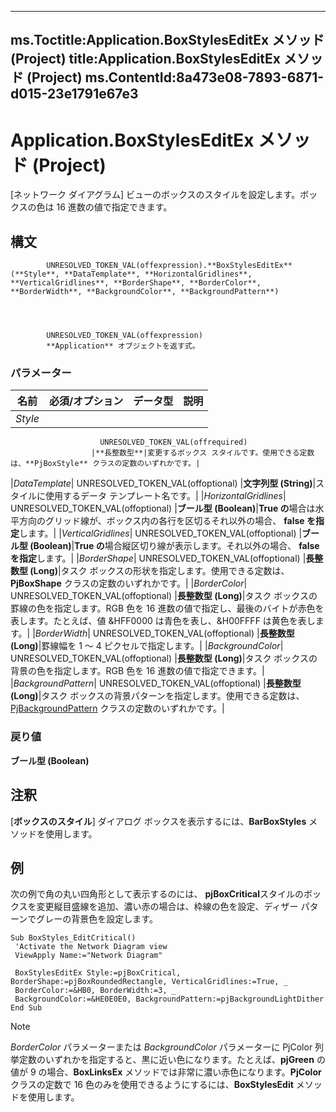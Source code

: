 

---
ms.Toctitle:Application.BoxStylesEditEx メソッド (Project)
title:Application.BoxStylesEditEx メソッド (Project)
ms.ContentId:8a473e08-7893-6871-d015-23e1791e67e3
---
# Application.BoxStylesEditEx メソッド (Project)




[ネットワーク ダイアグラム] ビューのボックスのスタイルを設定します。ボックスの色は 16 進数の値で指定できます。

## 構文

            UNRESOLVED_TOKEN_VAL(offexpression).**BoxStylesEditEx**(**Style**, **DataTemplate**, **HorizontalGridlines**, **VerticalGridlines**, **BorderShape**, **BorderColor**, **BorderWidth**, **BackgroundColor**, **BackgroundPattern**)




            UNRESOLVED_TOKEN_VAL(offexpression)
            **Application** オブジェクトを返す式。

### パラメーター

|**名前**|**必須/オプション**|**データ型**|**説明**|
|---|---|---|---|
|*Style*|
                        UNRESOLVED_TOKEN_VAL(offrequired)
                      |**長整数型**|変更するボックス スタイルです。使用できる定数は、**PjBoxStyle** クラスの定数のいずれかです。|
|*DataTemplate*|
                        UNRESOLVED_TOKEN_VAL(offoptional)
                      |**文字列型 (String)**|スタイルに使用するデータ テンプレート名です。|
|*HorizontalGridlines*|
                        UNRESOLVED_TOKEN_VAL(offoptional)
                      |**ブール型 (Boolean)**|**True の**場合は水平方向のグリッド線が、ボックス内の各行を区切るそれ以外の場合、 **false を指定**します。|
|*VerticalGridlines*|
                        UNRESOLVED_TOKEN_VAL(offoptional)
                      |**ブール型 (Boolean)**|**True の**場合縦区切り線が表示します。それ以外の場合、 **false を指定**します。|
|*BorderShape*|
                        UNRESOLVED_TOKEN_VAL(offoptional)
                      |**長整数型 (Long)**|タスク ボックスの形状を指定します。使用できる定数は、**PjBoxShape** クラスの定数のいずれかです。|
|*BorderColor*|
                        UNRESOLVED_TOKEN_VAL(offoptional)
                      |**長整数型 (Long)**|タスク ボックスの罫線の色を指定します。RGB 色を 16 進数の値で指定し、最後のバイトが赤色を表します。たとえば、値 &HFF0000 は青色を表し、&H00FFFF は黄色を表します。|
|*BorderWidth*|
                        UNRESOLVED_TOKEN_VAL(offoptional)
                      |**長整数型 (Long)**|罫線幅を 1 ～ 4 ピクセルで指定します。|
|*BackgroundColor*|
                        UNRESOLVED_TOKEN_VAL(offoptional)
                      |**長整数型 (Long)**|タスク ボックスの背景の色を指定します。RGB 色を 16 進数の値で指定できます。|
|*BackgroundPattern*|
                        UNRESOLVED_TOKEN_VAL(offoptional)
                      |**長整数型 (Long)**|タスク ボックスの背景パターンを指定します。使用できる定数は、[PjBackgroundPattern](ae452d71-3cfd-15c3-5435-4918fbaac4a1.md) クラスの定数のいずれかです。|



### 戻り値
**ブール型 (Boolean)**





## 注釈
[**ボックスのスタイル**] ダイアログ ボックスを表示するには、**BarBoxStyles** メソッドを使用します。



## 例
次の例で角の丸い四角形として表示するのには、 **pjBoxCritical**スタイルのボックスを変更縦目盛線を追加、濃い赤の場合は、枠線の色を設定、ディザー パターンでグレーの背景色を設定します。

```vba
Sub BoxStyles_EditCritical() 
 'Activate the Network Diagram view 
 ViewApply Name:="Network Diagram" 
 
 BoxStylesEditEx Style:=pjBoxCritical, BorderShape:=pjBoxRoundedRectangle, VerticalGridlines:=True, _ 
 BorderColor:=&HB0, BorderWidth:=3, _ 
 BackgroundColor:=&HE0E0E0, BackgroundPattern:=pjBackgroundLightDither 
End Sub
```




>[!NOTE]
>*BorderColor* パラメーターまたは *BackgroundColor* パラメーターに PjColor 列挙定数のいずれかを指定すると、黒に近い色になります。たとえば、**pjGreen** の値が 9 の場合、**BoxLinksEx** メソッドでは非常に濃い赤色になります。**PjColor** クラスの定数で 16 色のみを使用できるようにするには、**BoxStylesEdit** メソッドを使用します。







